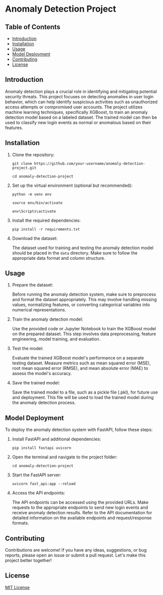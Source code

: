 <!DOCTYPE html>
<html>
<head>
  <title>Anomaly Detection Project</title>
</head>
<body>
  <h1>Anomaly Detection Project</h1>

  <h2>Table of Contents</h2>
  <ul>
    <li><a href="#introduction">Introduction</a></li>
    <li><a href="#installation">Installation</a></li>
    <li><a href="#usage">Usage</a></li>
    <li><a href="#model-deployment">Model Deployment</a></li>
    <li><a href="#contributing">Contributing</a></li>
    <li><a href="#license">License</a></li>
  </ul>

  <h2 id="introduction">Introduction</h2>
  <p>
    Anomaly detection plays a crucial role in identifying and mitigating potential security threats.
    This project focuses on detecting anomalies in user login behavior, which can help identify suspicious activities such as unauthorized access attempts or compromised user accounts.
    The project utilizes machine learning techniques, specifically XGBoost, to train an anomaly detection model based on a labeled dataset.
    The trained model can then be used to classify new login events as normal or anomalous based on their features.
  </p>

  <h2 id="installation">Installation</h2>
  <ol>
    <li>
      Clone the repository:
      <pre><code>git clone https://github.com/your-username/anomaly-detection-project.git</code></pre>
      <pre><code>cd anomaly-detection-project</code></pre>
    </li>
    <li>
      Set up the virtual environment (optional but recommended):
      <pre><code>python -m venv env</code></pre>
      <pre><code>source env/bin/activate</code></pre> <!-- for Linux/Mac -->
      <pre><code>env\Scripts\activate</code></pre> <!-- for Windows -->
    </li>
    <li>
      Install the required dependencies:
      <pre><code>pip install -r requirements.txt</code></pre>
    </li>
    <li>
      Download the dataset:
      <p>
        The dataset used for training and testing the anomaly detection model should be placed in the <code>data</code> directory.
        Make sure to follow the appropriate data format and column structure.
      </p>
    </li>
  </ol>

  <h2 id="usage">Usage</h2>
  <ol>
    <li>
      Prepare the dataset:
      <p>
        Before running the anomaly detection system, make sure to preprocess and format the dataset appropriately.
        This may involve handling missing values, normalizing features, or converting categorical variables into numerical representations.
      </p>
    </li>
    <li>
      Train the anomaly detection model:
      <p>
        Use the provided code or Jupyter Notebook to train the XGBoost model on the prepared dataset.
        This step involves data preprocessing, feature engineering, model training, and evaluation.
      </p>
    </li>
    <li>
      Test the model:
      <p>
        Evaluate the trained XGBoost model's performance on a separate testing dataset.
        Measure metrics such as mean squared error (MSE), root mean squared error (RMSE), and mean absolute error (MAE) to assess the model's accuracy.
      </p>
    </li>
    <li>
      Save the trained model:
      <p>
        Save the trained model to a file, such as a pickle file (.pkl), for future use and deployment.
        This file will be used to load the trained model during the anomaly detection process.
      </p>
    </li>
  </ol>

  <h2 id="model-deployment">Model Deployment</h2>
  <p>
    To deploy the anomaly detection system with FastAPI, follow these steps:
    <ol>
      <li>
        Install FastAPI and additional dependencies:
        <pre><code>pip install fastapi uvicorn</code></pre>
      </li>
      <li>
        Open the terminal and navigate to the project folder:
        <pre><code>cd anomaly-detection-project</code></pre>
      </li>
      <li>
        Start the FastAPI server:
        <pre><code>uvicorn fast_api:app --reload</code></pre>
      </li>
      <li>
        Access the API endpoints:
        <p>
          The API endpoints can be accessed using the provided URLs.
          Make requests to the appropriate endpoints to send new login events and receive anomaly detection results.
          Refer to the API documentation for detailed information on the available endpoints and request/response formats.
        </p>
      </li>
    </ol>
  </p>

  <h2 id="contributing">Contributing</h2>
  <p>
    Contributions are welcome! If you have any ideas, suggestions, or bug reports, please open an issue or submit a pull request.
    Let's make this project better together!
  </p>

  <h2 id="license">License</h2>
  <p>
    <a href="LICENSE">MIT License</a>
  </p>
</body>
</html>
